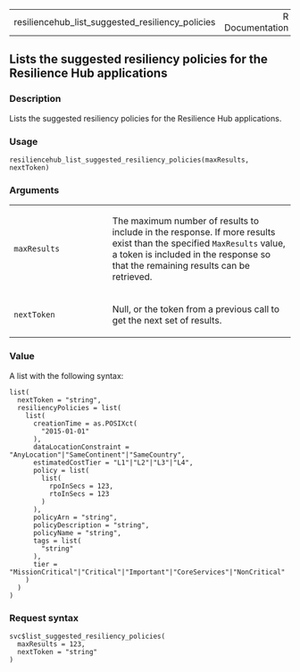 <table style="width: 100%;">
<tbody>
<tr class="odd">
<td>resiliencehub_list_suggested_resiliency_policies</td>
<td style="text-align: right;">R Documentation</td>
</tr>
</tbody>
</table>

## Lists the suggested resiliency policies for the Resilience Hub applications

### Description

Lists the suggested resiliency policies for the Resilience Hub
applications.

### Usage

    resiliencehub_list_suggested_resiliency_policies(maxResults, nextToken)

### Arguments

<table>
<colgroup>
<col style="width: 35%" />
<col style="width: 65%" />
</colgroup>
<tbody>
<tr class="odd">
<td><code
id="resiliencehub_list_suggested_resiliency_policies_:_maxResults">maxResults</code></td>
<td><p>The maximum number of results to include in the response. If more
results exist than the specified <code>MaxResults</code> value, a token
is included in the response so that the remaining results can be
retrieved.</p></td>
</tr>
<tr class="even">
<td><code
id="resiliencehub_list_suggested_resiliency_policies_:_nextToken">nextToken</code></td>
<td><p>Null, or the token from a previous call to get the next set of
results.</p></td>
</tr>
</tbody>
</table>

### Value

A list with the following syntax:

    list(
      nextToken = "string",
      resiliencyPolicies = list(
        list(
          creationTime = as.POSIXct(
            "2015-01-01"
          ),
          dataLocationConstraint = "AnyLocation"|"SameContinent"|"SameCountry",
          estimatedCostTier = "L1"|"L2"|"L3"|"L4",
          policy = list(
            list(
              rpoInSecs = 123,
              rtoInSecs = 123
            )
          ),
          policyArn = "string",
          policyDescription = "string",
          policyName = "string",
          tags = list(
            "string"
          ),
          tier = "MissionCritical"|"Critical"|"Important"|"CoreServices"|"NonCritical"
        )
      )
    )

### Request syntax

    svc$list_suggested_resiliency_policies(
      maxResults = 123,
      nextToken = "string"
    )
